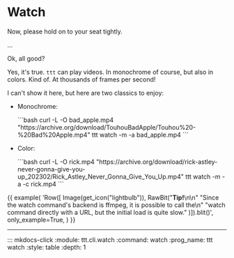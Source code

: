 # Watch

Now, please hold on to your seat tightly.

...

Ok, all good?

Yes, it's true. `ttt` can play videos. In monochrome of course, but also in colors. Kind of. At thousands of frames per second!

I can't show it here, but here are two classics to enjoy:

- Monochrome:

    <div class="example">
    ```bash
    curl -L -O bad_apple.mp4 "https://archive.org/download/TouhouBadApple/Touhou%20-%20Bad%20Apple.mp4"
    ttt watch -m -a bad_apple.mp4
    ```
    </div>

- Color:

    <div class="example">
    ```bash
    curl -L -O rick.mp4 "https://archive.org/download/rick-astley-never-gonna-give-you-up_202302/Rick_Astley_Never_Gonna_Give_You_Up.mp4"
    ttt watch -m -a -c rick.mp4
    ```
    </div>

{{ example(
    'Row([
        Image(get_icon("lightbulb")),
        RawBit("<b>Tip!</b>\\n\\n"
            "Since the watch command\'s backend is ffmpeg, it is possible to call the\\n"
            "watch command directly with a URL, but the initial load is quite slow."
        )]).blit()',
    only_example=True,
) }}

---

::: mkdocs-click
    :module: ttt.cli.watch
    :command: watch
    :prog_name: ttt watch
    :style: table
    :depth: 1
